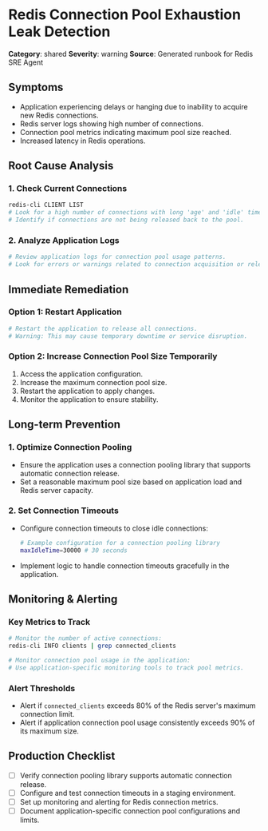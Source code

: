 # Redis Connection Pool Exhaustion Leak Detection

**Category**: shared
**Severity**: warning
**Source**: Generated runbook for Redis SRE Agent

## Symptoms
- Application experiencing delays or hanging due to inability to acquire new Redis connections.
- Redis server logs showing high number of connections.
- Connection pool metrics indicating maximum pool size reached.
- Increased latency in Redis operations.

## Root Cause Analysis

### 1. Check Current Connections
```bash
redis-cli CLIENT LIST
# Look for a high number of connections with long 'age' and 'idle' times.
# Identify if connections are not being released back to the pool.
```

### 2. Analyze Application Logs
```bash
# Review application logs for connection pool usage patterns.
# Look for errors or warnings related to connection acquisition or release.
```

## Immediate Remediation

### Option 1: Restart Application
```bash
# Restart the application to release all connections.
# Warning: This may cause temporary downtime or service disruption.
```

### Option 2: Increase Connection Pool Size Temporarily
1. Access the application configuration.
2. Increase the maximum connection pool size.
3. Restart the application to apply changes.
4. Monitor the application to ensure stability.

## Long-term Prevention

### 1. Optimize Connection Pooling
- Ensure the application uses a connection pooling library that supports automatic connection release.
- Set a reasonable maximum pool size based on application load and Redis server capacity.

### 2. Set Connection Timeouts
- Configure connection timeouts to close idle connections:
  ```bash
  # Example configuration for a connection pooling library
  maxIdleTime=30000 # 30 seconds
  ```
- Implement logic to handle connection timeouts gracefully in the application.

## Monitoring & Alerting

### Key Metrics to Track
```bash
# Monitor the number of active connections:
redis-cli INFO clients | grep connected_clients

# Monitor connection pool usage in the application:
# Use application-specific monitoring tools to track pool metrics.
```

### Alert Thresholds
- Alert if `connected_clients` exceeds 80% of the Redis server's maximum connection limit.
- Alert if application connection pool usage consistently exceeds 90% of its maximum size.

## Production Checklist
- [ ] Verify connection pooling library supports automatic connection release.
- [ ] Configure and test connection timeouts in a staging environment.
- [ ] Set up monitoring and alerting for Redis connection metrics.
- [ ] Document application-specific connection pool configurations and limits.
